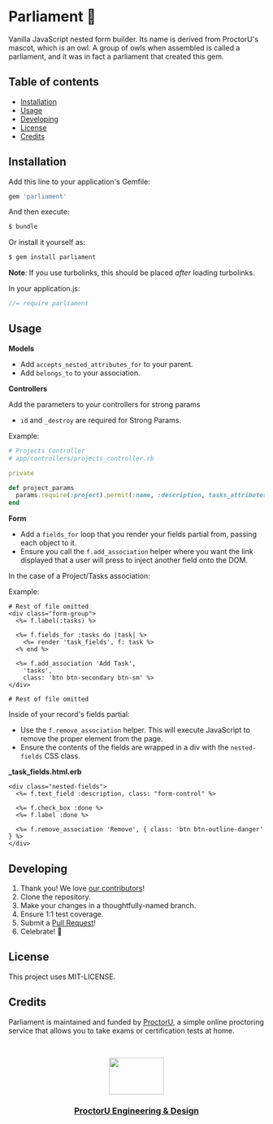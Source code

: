 # Parliament 🔨

Vanilla JavaScript nested form builder. Its name is derived from ProctorU's mascot, which is an owl. A group of owls when assembled is called a parliament, and it was in fact a parliament that created this gem.

## Table of contents

* [Installation](#installation)
* [Usage](#usage)
* [Developing](#developing)
* [License](#license)
* [Credits](#credits)

## Installation

Add this line to your application's Gemfile:

```ruby
gem 'parliament'
```

And then execute:

```bash
$ bundle
```

Or install it yourself as:

```bash
$ gem install parliament
```

**Note**: If you use turbolinks, this should be placed _after_ loading turbolinks.

In your application.js:

```javascript
//= require parliament
```
## Usage

**Models**

* Add `accepts_nested_attributes_for` to your parent.
* Add `belongs_to` to your association.

**Controllers**

Add the parameters to your controllers for strong params
- `id` and `_destroy` are required for Strong Params.

Example:

  ```ruby
  # Projects Controller
  # app/controllers/projects_controller.rb

  private

  def project_params
    params.require(:project).permit(:name, :description, tasks_attributes: [:id, :description, :done, :_destroy])
  end
  ```

**Form**

* Add a `fields_for` loop that you render your fields partial from, passing each object to it.
* Ensure you call the `f.add_association` helper where you want the link displayed that a user will press to inject another field onto the DOM.

In the case of a Project/Tasks association:

Example:

  ```erb
  # Rest of file omitted
  <div class="form-group">
    <%= f.label(:tasks) %>

    <%= f.fields_for :tasks do |task| %>
      <%= render 'task_fields', f: task %>
    <% end %>

    <%= f.add_association 'Add Task',
      'tasks',
      class: 'btn btn-secondary btn-sm' %>
  </div>

  # Rest of file omitted
  ```

Inside of your record's fields partial:

* Use the `f.remove_association` helper. This will execute JavaScript to remove the proper element from the page.
* Ensure the contents of the fields are wrapped in a div with the `nested-fields` CSS class.

**_task_fields.html.erb**
```erb
<div class="nested-fields">
  <%= f.text_field :description, class: "form-control" %>

  <%= f.check_box :done %>
  <%= f.label :done %>

  <%= f.remove_association 'Remove', { class: 'btn btn-outline-danger' } %>
</div>
```

## Developing

1. Thank you! We love [our contributors](https://github.com/ProctorU/parliament/graphs/contributors)!
1. Clone the repository.
1. Make your changes in a thoughtfully-named branch.
1. Ensure 1:1 test coverage.
1. Submit a [Pull Request](https://github.com/ProctorU/parliament/pulls)!
1. Celebrate! :tada:

## License

This project uses MIT-LICENSE.

## Credits

Parliament is maintained and funded by [ProctorU](https://twitter.com/ProctorU),
a simple online proctoring service that allows you to take exams or
certification tests at home.

<br>

<p align="center">
  <a href="https://twitter.com/ProctorUEng">
    <img src="https://s3-us-west-2.amazonaws.com/dev-team-resources/procki-eyes.svg" width=108 height=72>
  </a>

  <h3 align="center">
    <a href="https://twitter.com/ProctorUEng">ProctorU Engineering & Design</a>
  </h3>
</p>
